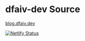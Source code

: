 # dfaiv-dev Source

[blog.dfaiv.dev](blog.dfaiv.dev)

[![Netlify Status](https://api.netlify.com/api/v1/badges/56664b55-db5b-41ac-8a7b-b9f3fd0b08e3/deploy-status)](https://app.netlify.com/sites/dfaiv-dev-009/deploys)
